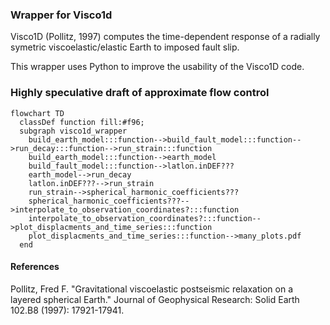 ### Wrapper for Visco1d

Visco1D (Pollitz, 1997) computes the time-dependent response of a radially symetric viscoelastic/elastic Earth to imposed fault slip. 

This wrapper uses Python to improve the usability of the Visco1D code. 

### Highly speculative draft of approximate flow control

```mermaid
flowchart TD
  classDef function fill:#f96;
  subgraph visco1d_wrapper
    build_earth_model:::function-->build_fault_model:::function-->run_decay:::function-->run_strain:::function
    build_earth_model:::function-->earth_model
    build_fault_model:::function-->latlon.inDEF???
    earth_model-->run_decay
    latlon.inDEF???-->run_strain
    run_strain-->spherical_harmonic_coefficients???
    spherical_harmonic_coefficients???-->interpolate_to_observation_coordinates?:::function
    interpolate_to_observation_coordinates?:::function-->plot_displacments_and_time_series:::function
    plot_displacments_and_time_series:::function-->many_plots.pdf
  end
```

#### References

Pollitz, Fred F. "Gravitational viscoelastic postseismic relaxation on a layered spherical Earth." Journal of Geophysical Research: Solid Earth 102.B8 (1997): 17921-17941.
